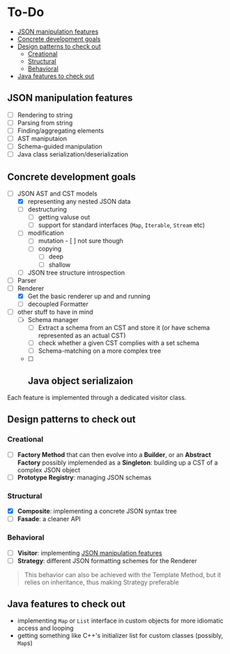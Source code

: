 # To-Do

- [JSON manipulation features](#json-manipulation-features)
- [Concrete development goals](#concrete-development-goals)
- [Design patterns to check out](#design-patterns-to-check-out)
  - [Creational](#creational)
  - [Structural](#structural)
  - [Behavioral](#behavioral)
- [Java features to check out](#java-features-to-check-out)

## JSON manipulation features

- [ ] Rendering to string
- [ ] Parsing from string   
- [ ] Finding/aggregating elements
- [ ] AST maniputaion
- [ ] Schema-guided manipulation
- [ ] Java class serialization/deserialization

## Concrete development goals

- [ ] JSON AST and CST models
  - [x] representing any nested JSON data
  - [ ] destructuring
    - [ ] getting valuse out
    - [ ] support for standard interfaces (`Map`, `Iterable`, `Stream` etc)
  - [ ] modification
    - [ ] mutation - [ ] not sure though
    - [ ] copying
      - [ ] deep
      - [ ] shallow
  - [ ] JSON tree structure introspection
- [ ] Parser
- [ ] Renderer
  - [x] Get the basic renderer up and and running
  - [ ] decoupled Formatter
- [ ] other stuff to have in mind
  - [ ] Schema manager
    - [ ] Extract a schema from an CST and store it (or have schema represented as an actual CST)
    - [ ] check whether a given CST complies with a set schema
    - [ ] Schema-matching on a more complex tree
  - [ ] Java object serializaion
    - 

Each feature is implemented through a dedicated visitor class.

## Design patterns to check out

### Creational

- [ ] **Factory Method** that can then evolve into a **Builder**, or an **Abstract Factory** possibly implemended as a **Singleton**: building up a CST of a complex JSON object
- [ ] **Prototype Registry**: managing JSON schemas

### Structural

- [x] **Composite**: implementing a concrete JSON syntax tree
- [ ] **Fasade**: a cleaner API

### Behavioral

- [ ] **Visitor**: implementing [JSON manipulation features](#json-manipulation-features)
- [ ] **Strategy**: different JSON formatting schemes for the Renderer
> This behavior can also be achieved with the Template Method, but it relies on inheritance, thus making Strategy preferable

## Java features to check out

- implementing `Map` or `List` interface in custom objects for more idiomatic access and looping
- getting something like C++'s initializer list for custom classes (possibly, `Map`s)